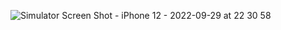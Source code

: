 
![Simulator Screen Shot - iPhone 12 - 2022-09-29 at 22 30 58](https://user-images.githubusercontent.com/114648966/193061794-a3a84d6f-ffdb-47a4-9a4a-4808019dbf36.png)
